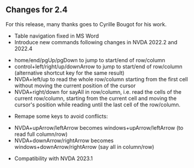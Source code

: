 ## Changes for 2.4

For this release, many thanks goes to Cyrille Bougot for his work.
* Table navigation fixed in MS Word
* Introduce new commands following changes in NVDA 2022.2 and 2022.4
 - home/end/pgUp/pgDown to jump to start/end of row/column
 - control+left/right/up/downArrow to jump to start/end of row/column (alternative shortcut key for the same result)
 - NVDA+left/up to read the whole row/column starting from the first cell without moving the current position of the cursor
 - NVDA+right/down for sayAll in row/column, i.e. read the cells of the current row/column, starting from the current cell and moving the cursor's position while reading until the last cell of the row/column.
* Remape some keys to avoid conflicts:
 - NVDA+upArrow/leftArrow becomes windows+upArrow/leftArrow (to read full column/row)
 - NVDA+downArrow/rightArrow becomes windows+downArrow/rightArrow (say all in column/row)
* Compatibility with NVDA 2023.1


